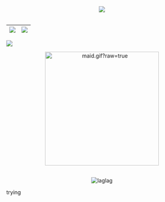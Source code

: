   <div align="center">
<img src="https://github-readme-streak-stats.herokuapp.com/?user=laglag1994&theme=dark&date_format=j%20M%5B%20Y%5D" />
  </div>
<br>

|![](https://github-readme-stats.vercel.app/api?username=laglag1994&&show_icons=true&title_color=fff&icon_color=fff&text_color=daf7dc&bg_color=30,e96443,904e95)|![](https://github-readme-stats.vercel.app/api/top-langs/?username=laglag1994&layout=compact&theme=dracula)|
|-|-|


![](https://activity-graph.herokuapp.com/graph?username=laglag1994&theme=redical)



<div align="center">
  <img data-target="animated-image.replacedImage" alt="maid.gif?raw=true" class="AnimatedImagePlayer-animatedImage" src="https://media.tenor.com/qVJQMbiVd4oAAAAC/powerpuff-girls-buttercup.gif" width="300" height="auto" style="display: block; opacity: 1;">
</div>

<br>
<p align="center"><p align="center"> <img src="https://komarev.com/ghpvc/?username=laglag1994" alt="laglag"/> </p> trying </p>
<br>
